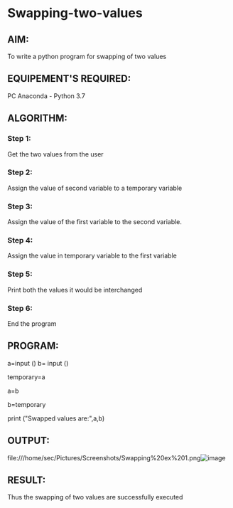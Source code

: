# Swapping-two-values
## AIM:
To write a python program for swapping of two values
## EQUIPEMENT'S REQUIRED: 
PC
Anaconda - Python 3.7
## ALGORITHM: 
### Step 1:
Get the two values from the user
### Step 2: 
Assign the value of second variable to a temporary variable 
### Step 3: 
Assign the value of the first variable to the second variable.
### Step 4:  
Assign the value in temporary variable to the first variable
### Step 5: 
Print both the values it would be interchanged
### Step 6: 
End the program
## PROGRAM:
a=input () 
b= input ()

temporary=a

a=b

b=temporary

print ("Swapped values are:",a,b)

## OUTPUT:
file:///home/sec/Pictures/Screenshots/Swapping%20ex%201.png![image](https://user-images.githubusercontent.com/118622554/208246340-0a52d1f3-91b5-4447-a3a8-466b8cb7e4d5.png)


## RESULT:
Thus the swapping of two values are successfully executed




